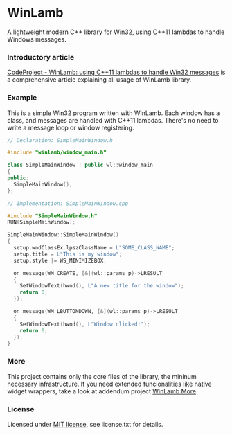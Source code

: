 # WinLamb

A lightweight modern C++ library for Win32, using C++11 lambdas to handle Windows messages.

### Introductory article

[CodeProject - WinLamb: using C++11 lambdas to handle Win32 messages](https://www.codeproject.com/Articles/1184175/WinLamb-using-Cplusplus-lambdas-to-handle-Win-mess) is a comprehensive article explaining all usage of WinLamb library.

### Example

This is a simple Win32 program written with WinLamb. Each window has a class, and messages are handled with C++11 lambdas. There's no need to write a message loop or window registering.

````cpp
// Declaration: SimpleMainWindow.h

#include "winlamb/window_main.h"

class SimpleMainWindow : public wl::window_main
{
public:
  SimpleMainWindow();
};
````

````cpp
// Implementation: SimpleMainWindow.cpp

#include "SimpleMainWindow.h"
RUN(SimpleMainWindow);

SimpleMainWindow::SimpleMainWindow()
{
  setup.wndClassEx.lpszClassName = L"SOME_CLASS_NAME";
  setup.title = L"This is my window";
  setup.style |= WS_MINIMIZEBOX;

  on_message(WM_CREATE, [&](wl::params p)->LRESULT
  {
    SetWindowText(hwnd(), L"A new title for the window");
    return 0;
  });

  on_message(WM_LBUTTONDOWN, [&](wl::params p)->LRESULT
  {
    SetWindowText(hwnd(), L"Window clicked!");
    return 0;
  });
}
````

### More

This project contains only the core files of the library, the mininum necessary infrastructure. If you need extended funcionalities like native widget wrappers, take a look at addendum project [WinLamb More](https://github.com/rodrigocfd/winlamb-more).

### License

Licensed under [MIT license](https://opensource.org/licenses/MIT), see license.txt for details.
